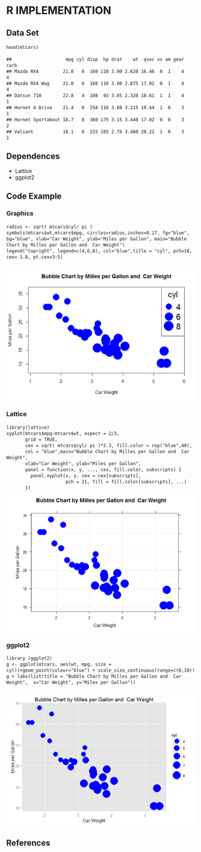 R IMPLEMENTATION
================

Data Set
--------

    head(mtcars)

    ##                    mpg cyl disp  hp drat    wt  qsec vs am gear carb
    ## Mazda RX4         21.0   6  160 110 3.90 2.620 16.46  0  1    4    4
    ## Mazda RX4 Wag     21.0   6  160 110 3.90 2.875 17.02  0  1    4    4
    ## Datsun 710        22.8   4  108  93 3.85 2.320 18.61  1  1    4    1
    ## Hornet 4 Drive    21.4   6  258 110 3.08 3.215 19.44  1  0    3    1
    ## Hornet Sportabout 18.7   8  360 175 3.15 3.440 17.02  0  0    3    2
    ## Valiant           18.1   6  225 105 2.76 3.460 20.22  1  0    3    1

Dependences
-----------

-   Lattice
-   ggplot2

Code Example
------------

### Graphics

    radius <- sqrt( mtcars$cyl/ pi )
    symbols(mtcars$wt,mtcars$mpg, circles=radius,inches=0.17, fg="blue", bg="blue", xlab="Car Weight", ylab="Miles per Gallon", main="Bubble Chart by Milles per Gallon and  Car Weight")
    legend("topright", legend=c(4,6,8), col="blue",title = "cyl", pch=16, cex= 1.8, pt.cex=3:5)

![](A12Bubble_ChartR_files/figure-markdown_strict/unnamed-chunk-2-1.png)<!-- -->

### Lattice

    library(lattice)
    xyplot(mtcars$mpg~mtcars$wt, aspect = 2/3,
           grid = TRUE,
           cex = sqrt( mtcars$cyl/ pi )*2.3, fill.color = rep("blue",40), 
           col = "blue",main="Bubble Chart by Milles per Gallon and  Car Weight", 
           xlab="Car Weight", ylab="Miles per Gallon",
           panel = function(x, y, ..., cex, fill.color, subscripts) {
             panel.xyplot(x, y, cex = cex[subscripts],
                          pch = 21, fill = fill.color[subscripts], ...)
           })

![](A12Bubble_ChartR_files/figure-markdown_strict/unnamed-chunk-3-1.png)<!-- -->

### ggplot2

    library (ggplot2)
    g <- ggplot(mtcars, aes(wt, mpg, size = cyl))+geom_point(colour="blue") + scale_size_continuous(range=c(6,10))
    g + labs(list(title = "Bubble Chart by Milles per Gallon and  Car Weight",  x="Car Weight", y="Miles per Gallon"))

![](A12Bubble_ChartR_files/figure-markdown_strict/unnamed-chunk-4-1.png)<!-- -->

References
----------
